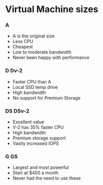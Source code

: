 # Virtual Machine sizes

### A
- A is the original size
- Less CPU
- Cheapest
- Low to moderate bandwidth
- Never been happy with performance

### D Dv-2
- Faster CPU than A
- Local SSD temp drive
- High bandwidth
- No support for Premium Storage


### DS DSv-2
- Excellent value
- V-2 has 35% faster CPU
- High bandwidth
- Premium storage support
- Vastly increased IOPS

### G GS

- Largest and most powerful
- Start at $450 a month
- Never had the need to use these
